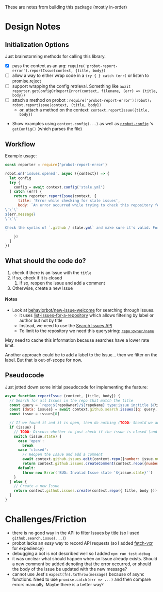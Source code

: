 These are notes from building this package (mostly in-order)

# Design Notes

## Initialization Options

Just brainstorming methods for calling this library.

- [x] pass the context as an arg: `require('probot-report-error').reportIssue(context, {title, body})`
- [ ] allow a way to either wrap code in a `try { } catch (err)` or listen to promise.reject
- [ ] support wrapping the config retrieval. Something like `await reporter.getConfigOrReportError(context, filename, (err) => {title, body})`
- [ ] attach a method on probot : `require('probot-report-error')(robot); robot.reportIssue(context, {title, body})`
    - or, attach a method on the context: `context.reportIssue({title, body})`
- Show examples using `context.config(...)` as well as [`probot-config`](https://github.com/getsentry/probot-config) 's `getConfig()` (which parses the file)


## Workflow

Example usage:

```js
const reporter = require('probot-report-error')

robot.on('issues.opened', async ({context}) => {
  let config
  try {
    config = await context.config('stale.yml')
  } catch (err) {
    return reporter.reportIssue(context, {
      title: 'Error while checking for stale issues',
      body: `An error occurred while trying to check this repository for stale issues.
\`\`\`
${err.message}
\`\`\`

Check the syntax of `.github / stale.yml` and make sure it's valid. For more information or questions, see [probot/stale](https://github.com/probot/stale)
`
    })
  }
})
```


## What should the code do?

1. check if there is an Issue with the `title`
1. If so, check if it is closed
    1. If so, reopen the issue and add a comment
1. Otherwise, create a new Issue

#### Notes

- Look at [behaviorbot/new-issue-welcome](https://github.com/behaviorbot/new-issue-welcome/blob/master/index.js) for searching through Issues.
    - it uses [list-issues-for-a-repository](https://developer.github.com/v3/issues/#list-issues-for-a-repository) which allows filtering by label or author but not by title
    - Instead, we need to use the [Search Issues API](https://developer.github.com/v3/search/#search-issues)
    - To limit to the repository we need this querystring: [`repo:owner/name`](https://help.github.com/articles/searching-issues-and-pull-requests/#search-within-a-users-or-organizations-repositories)

May need to cache this information because searches have a lower rate limit.

Another approach could be to add a label to the Issue... then we filter on the label. But that is out-of-scope for now.


## Pseudocode

Just jotted down some initial pseudocode for implementing the feature:

```js
async function reportIssue (context, {title, body}) {
  // Search for all Issues in the repo that match the title
  const query = `repo:${repoOwner}/${repoName} type:issue in:title ${title}` // TODO: Should we reopen a closed issue? Probably. `state:open`
  const {data: issues} = await context.github.search.issues({q: query, sort: 'updated', order: 'desc'})
  const issue = issues[0]

  // If we found it and it is open, then do nothing (TODO: Should we add a comment so people are emailed?)
  if (issue) {
    // TODO: Discuss whether to just check if the issue is closed (and reopen it)
    switch (issue.state) {
      case 'open':
        break
      case 'closed':
        // Reopen the Issue and add a comment
        await context.github.issues.edit(context.repo({number: issue.number, state: 'open', body}))
        return context.github.issues.createComment(context.repo({number: issue.number, body}))
      default:
        throw new Error(`BUG: Invalid Issue state '${issue.state}'`)
    }
  } else {
    // Create a new Issue
    return context.github.issues.create(context.repo({ title, body }))
  }
}
```


# Challenges/Friction

- there is no good way in the API to filter Issues by title (so I used `github.search.issue(...)`)
- probot lacks an _easy_ way to record API requests (so I added [fetch-vcr](https://github.com/philschatz/fetch-vcr) for expediency)
- debugging a bot is not described well so I added `npm run test-debug`
- it was unclear what should happen when an Issue already exists. Should a new comment be added denoting that the error occurred, or should the body of the Issue be updated with the new message?
- cannot use Jest's `expect(fn).toThrow(message)` because of async functions. Need to use `promise.catch(err => ...)` and then compare errors manually. Maybe there is a better way?
